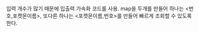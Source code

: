 입력 개수가 많기 때문에 입출력 가속화 코드를 사용.
map을 두개를 만들어 하나는 <번호,포켓몬이름>, 또다른 하나는 <포켓몬이름,번호>를 만들어 빠르게 조회할 수 있도록 한다.